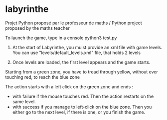 # labyrinthe
Projet Python proposé par le professeur de maths / Python project proposed by the maths teacher

To launch the game, type in a console 
python3 test.py


1) At the start of Labyrinthe, you muist provide an xml file with game levels.
You can use "levels/default_levels.xml" file, that holds 2 levels

2) Once levels are loaded, the first level appears and the game starts.

Starting from a green zone, you have to tread through yellow, without ever touching red, to reach the blue zone

The action starts with a left click on the green zone and ends : 
- with failure if the mouse touches red. Then the action restarts on the same level.
- with success if you manage to left-click on the blue zone. Then you either go to the next level, if there is one, or you finish the game.

 
